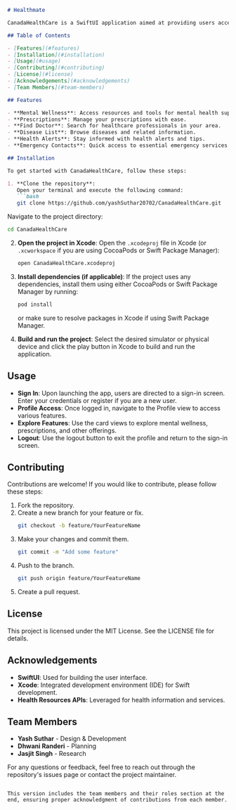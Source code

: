 ```markdown
# Healthmate

CanadaHealthCare is a SwiftUI application aimed at providing users access to various healthcare features, including mental wellness resources, prescription management, doctor searches, and health alerts. The app is designed to enhance users' healthcare experience in Canada by offering essential tools and a user-friendly interface.

## Table of Contents

- [Features](#features)
- [Installation](#installation)
- [Usage](#usage)
- [Contributing](#contributing)
- [License](#license)
- [Acknowledgements](#acknowledgements)
- [Team Members](#team-members)

## Features

- **Mental Wellness**: Access resources and tools for mental health support.
- **Prescriptions**: Manage your prescriptions with ease.
- **Find Doctor**: Search for healthcare professionals in your area.
- **Disease List**: Browse diseases and related information.
- **Health Alerts**: Stay informed with health alerts and tips.
- **Emergency Contacts**: Quick access to essential emergency services.

## Installation

To get started with CanadaHealthCare, follow these steps:

1. **Clone the repository**:
   Open your terminal and execute the following command:
   ```bash
   git clone https://github.com/yashSuthar20702/CanadaHealthCare.git
   ```
   Navigate to the project directory:
   ```bash
   cd CanadaHealthCare
   ```
   
2. **Open the project in Xcode**:
   Open the `.xcodeproj` file in Xcode (or `.xcworkspace` if you are using CocoaPods or Swift Package Manager):
   ```bash
   open CanadaHealthCare.xcodeproj
   ```

3. **Install dependencies (if applicable)**:
   If the project uses any dependencies, install them using either CocoaPods or Swift Package Manager by running:
   ```bash
   pod install
   ```
   or make sure to resolve packages in Xcode if using Swift Package Manager.

4. **Build and run the project**:
   Select the desired simulator or physical device and click the play button in Xcode to build and run the application.

## Usage

- **Sign In**: Upon launching the app, users are directed to a sign-in screen. Enter your credentials or register if you are a new user.
- **Profile Access**: Once logged in, navigate to the Profile view to access various features.
- **Explore Features**: Use the card views to explore mental wellness, prescriptions, and other offerings.
- **Logout**: Use the logout button to exit the profile and return to the sign-in screen.

## Contributing

Contributions are welcome! If you would like to contribute, please follow these steps:

1. Fork the repository.
2. Create a new branch for your feature or fix.
   ```bash
   git checkout -b feature/YourFeatureName
   ```
3. Make your changes and commit them.
   ```bash
   git commit -m "Add some feature"
   ```
4. Push to the branch.
   ```bash
   git push origin feature/YourFeatureName
   ```
5. Create a pull request.

## License

This project is licensed under the MIT License. See the LICENSE file for details.

## Acknowledgements

- **SwiftUI**: Used for building the user interface.
- **Xcode**: Integrated development environment (IDE) for Swift development.
- **Health Resources APIs**: Leveraged for health information and services.

## Team Members

- **Yash Suthar** - Design & Development
- **Dhwani Randeri** - Planning
- **Jasjit Singh** - Research

For any questions or feedback, feel free to reach out through the repository's issues page or contact the project maintainer.
```

This version includes the team members and their roles section at the end, ensuring proper acknowledgment of contributions from each member.
